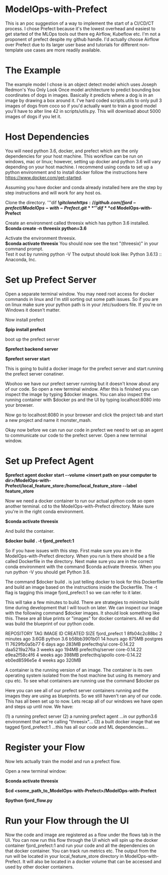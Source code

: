 # ModelOps-with-Prefect

This is an poc suggestion of a way to implement the start of a CI/CD/CT process.  I chose Prefect because it's the lowest overhead and easiest to get started of the MLOps tools out there eg Airflow, Kubeflow etc.  I'm not a proponent of prefect despite my github handle.  I'd actually choose Airflow over Prefect due to its larger user base and tutorials for different non-template use cases are more readily available.

# The Example
The example model I chose is an object detect model which uses Joseph Redmon's You Only Look Once model architecture to predict bounding box coordinates of dogs in images.  Basically it predicts where a dog is in an image by drawing a box around it.  I've hard coded scripts.utils to only pull 3 images of dogs from coco so if you'd actually want to train a good model you'll have to alter line 42 in scripts/utils.py.  This will download about 5000 images of dogs if you let it.

# Host Dependencies
You will need python 3.6, docker, and prefect which are the only dependencies for your host machine.  This workflow can be run on windows, mac or linux; however, setting up docker and python 3.6 will vary depending on your host machine.  I recommend using conda to set up a python environment and to install docker follow the instructions here https://www.docker.com/get-started.

Assuming you have docker and conda already installed here are the step by step instructions and will work for any host os.

Clone the directory.
'''dif
**$!git clone https://github.com/fjord-prefect/ModelOps-with-Prefect.git**
'''dif
**$cd ModelOps-with-Prefect**

Create an environment called threesix which has python 3.6 installed.
**$conda create -n threesix python=3.6**

Activate the environment threesix.  
**$conda activate threesix**
You should now see the text "(threesix)" in your command prompt.  
Test it out by running 
python -V
The output should look like:  Python 3.6.13 :: Anaconda, Inc.

# Set up Prefect Server
Open a separate terminal window.
You may need root access for docker commands in linux and I'm still sorting out some path issues.  So if you are on linux make sure your python path is in your /etc/sudoers file.  If you're on Windows it doesn't matter.

Now install prefect

**$pip install prefect**

boot up the prefect server

**$prefect backend server**

**$prefect server start**

This is going to build a docker image for the prefect server and start running the prefect server conatiner.   

Woohoo we have our prefect server running but it doesn't know about any of our code.  So open a new terminal window.  After this is finished you can inspect the image by typing $docker images.  You can also inspect the running container with $docker ps and the UI by typing localhost:8080 into your browser. 

Now go to localhost:8080 in your browser and click the project tab and start a new project and name it monster_mash.

Okay now before we can run our code in prefect we need to set up an agent to communicate our code to the prefect server.  Open a new terminal window.

# Set up Prefect Agent

**$prefect agent docker start --volume \<insert path on your computer to dir\>/ModelOps-with-Prefect/local_feature_store:/home/local_feature_store --label feature_store**
  
Now we need a docker container to run our actual python code so open another terminal.  cd to the ModelOps-with-Prefect directory.  Make sure you're in the right conda environment.

**$conda activate threesix**

And build the container.

**$docker build . -t fjord_prefect:1**

So if you have issues with this step.  First make sure you are in the ModelOps-with-Prefect directory.  When you run ls there should be a file called Dockerfile in the directory.  Next make sure you are in the correct conda environment with the command $conda activate threesix.  When you run python -V you should get Python 3.6.  

The command $docker build . is just telling docker to look for this Dockerfile and build an image based on the instructions inside the Dockerfile.  The -t flag is tagging this image fjord_prefect:1 so we can refer to it later.

This will take a few minutes to build.  There are strategies to minimize build time during development that I will touch on later.  We can inspect our image with the following command $docker images.  It should look something like this.  These are all blue prints or "images" for docker containers.  All we did was build the blueprint of our python code.

REPOSITORY              TAG            IMAGE ID       CREATED         SIZE
fjord_prefect           1              8fb04c2c88bc   2 minutes ago   3.6GB
python                  3.6            b58bb3901b01   14 hours ago    875MB
postgres                11             7629fb0a5b77   6 days ago      283MB
prefecthq/ui            core-0.14.22   daa5219a276a   3 weeks ago     194MB
prefecthq/server        core-0.14.22   e9ea2f58c4f6   4 weeks ago     398MB
prefecthq/apollo        core-0.14.22   eb0ed8596e5e   4 weeks ago     320MB

A container is the running version of an image.  The container is its own operating system isolated from the host machine but using its memory and cpu etc.  To see what containers are running use the command $docker ps

Here you can see all of our prefect server containers running and the images they are using as blueprints.  So we still haven't ran any of our code.  This has all been set up to now.  Lets recap all of our windows we have open and steps up until now.  We have:

(1) a running prefect server 
(2) a running prefect agent ...in our python3.6 environment that we're calling "threesix"...
(3) a built docker image that we tagged fjord_prefect:1 ...this has all our code and ML dependencies...

# Register your Flow

Now lets actually train the model and run a prefect flow.  

Open a new terminal window:

**$conda activate threesix**

**$cd <some_path_to_ModelOps-with-Prefect>/ModelOps-with-Prefect**

**$python fjord_flow.py**

# Run your Flow through the UI
Now the code and image are registered as a flow under the flows tab in the UI.  You can now run this flow through the UI which will spin up the docker container fjord_prefect:1 and run your code and all the dependencies on that docker container.  You can track run metrics etc.  The output from the run will be located in your local_feature_store directory in ModelOps-with-Prefect.  It will also be located in a docker volume that can be accessed and used by other docker containers.
